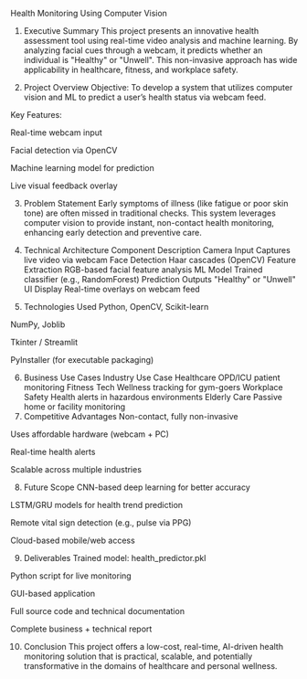 Health Monitoring Using Computer Vision

1. Executive Summary
This project presents an innovative health assessment tool using real-time video analysis and machine learning. By analyzing facial cues through a webcam, it predicts whether an individual is "Healthy" or "Unwell". This non-invasive approach has wide applicability in healthcare, fitness, and workplace safety.

2. Project Overview
Objective:
To develop a system that utilizes computer vision and ML to predict a user’s health status via webcam feed.

Key Features:

Real-time webcam input

Facial detection via OpenCV

Machine learning model for prediction

Live visual feedback overlay

3. Problem Statement
Early symptoms of illness (like fatigue or poor skin tone) are often missed in traditional checks. This system leverages computer vision to provide instant, non-contact health monitoring, enhancing early detection and preventive care.

4. Technical Architecture
Component	Description
Camera Input	Captures live video via webcam
Face Detection	Haar cascades (OpenCV)
Feature Extraction	RGB-based facial feature analysis
ML Model	Trained classifier (e.g., RandomForest)
Prediction	Outputs "Healthy" or "Unwell"
UI Display	Real-time overlays on webcam feed
5. Technologies Used
Python, OpenCV, Scikit-learn

NumPy, Joblib

Tkinter / Streamlit

PyInstaller (for executable packaging)

6. Business Use Cases
Industry	Use Case
Healthcare	OPD/ICU patient monitoring
Fitness Tech	Wellness tracking for gym-goers
Workplace Safety	Health alerts in hazardous environments
Elderly Care	Passive home or facility monitoring
7. Competitive Advantages
Non-contact, fully non-invasive

Uses affordable hardware (webcam + PC)

Real-time health alerts

Scalable across multiple industries

8. Future Scope
CNN-based deep learning for better accuracy

LSTM/GRU models for health trend prediction

Remote vital sign detection (e.g., pulse via PPG)

Cloud-based mobile/web access

9. Deliverables
Trained model: health_predictor.pkl

Python script for live monitoring

GUI-based application

Full source code and technical documentation

Complete business + technical report

10. Conclusion
This project offers a low-cost, real-time, AI-driven health monitoring solution that is practical, scalable, and potentially transformative in the domains of healthcare and personal wellness.
